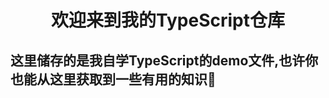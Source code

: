 <h1 align="center">欢迎来到我的TypeScript仓库</h1>

## 这里储存的是我自学TypeScript的demo文件,也许你也能从这里获取到一些有用的知识:angel:

